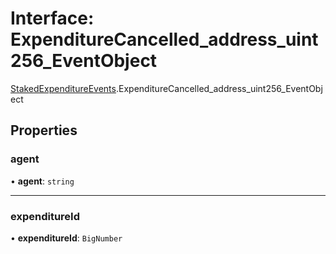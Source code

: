 # Interface: ExpenditureCancelled\_address\_uint256\_EventObject

[StakedExpenditureEvents](../modules/StakedExpenditureEvents.md).ExpenditureCancelled_address_uint256_EventObject

## Properties

### agent

• **agent**: `string`

___

### expenditureId

• **expenditureId**: `BigNumber`
